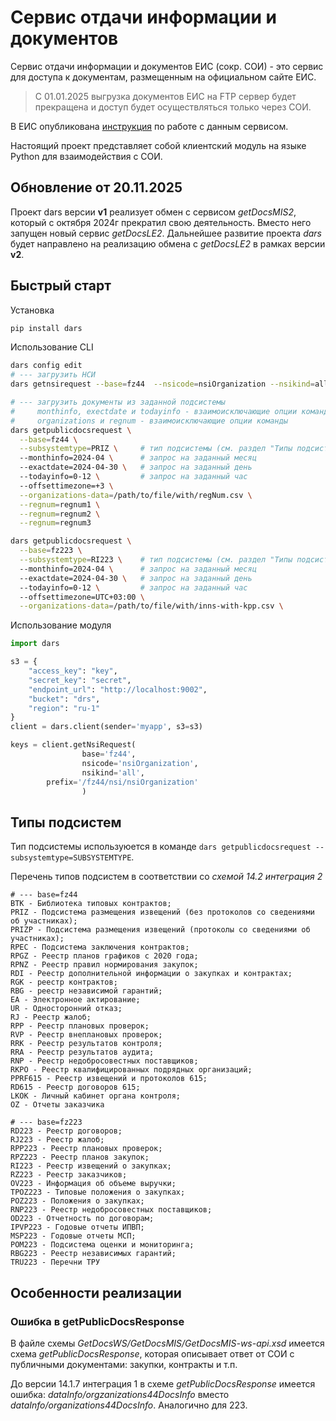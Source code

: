 # Сервис отдачи информации и документов

Сервис отдачи информации и документов ЕИС (сокр. СОИ) - это сервис для доступа к документам, размещенным на официальном сайте ЕИС.

> С 01.01.2025 выгрузка документов ЕИС на FTP сервер будет прекращена и доступ будет осуществляться только через COИ.

В ЕИС опубликована [инструкция](https://zakupki.gov.ru/epz/main/public/download/downloadDocument.html?id=40288) по работе с данным сервисом.

Настоящий проект представляет собой клиентский модуль на языке Python для взаимодействия с СОИ.

## Обновление от 20.11.2025

Проект dars версии **v1** реализует обмен с сервисом *getDocsMIS2*, который с октября 2024г прекратил свою деятельность.
Вместо него запущен новый сервис *getDocsLE2*. Дальнейшее развитие проекта *dars* будет направлено на реализацию
обмена с  *getDocsLE2* в рамках версии **v2**.

## Быстрый старт

Установка

```bash
pip install dars
```

Использование CLI

```bash
dars config edit
# --- загрузить НСИ
dars getnsirequest --base=fz44  --nsicode=nsiOrganization --nsikind=all

# --- загрузить документы из заданной подсистемы
#     monthinfo, exectdate и todayinfo - взаимоисключающие опции команды
#     organizations и regnum - взаимоисключающие опции команды
dars getpublicdocsrequest \
  --base=fz44 \
  --subsystemtype=PRIZ \     # тип подсистемы (см. раздел "Типы подсистем")
  --monthinfo=2024-04 \      # запрос на заданный месяц
  --exactdate=2024-04-30 \   # запрос на заданный день
  --todayinfo=0-12 \         # запрос на заданный час
  --offsettimezone=+3 \
  --organizations-data=/path/to/file/with/regNum.csv \
  --regnum=regnum1 \
  --regnum=regnum2 \
  --regnum=regnum3

dars getpublicdocsrequest \
  --base=fz223 \
  --subsystemtype=RI223 \    # тип подсистемы (см. раздел "Типы подсистем")
  --monthinfo=2024-04 \      # запрос на заданный месяц
  --exactdate=2024-04-30 \   # запрос на заданный день
  --todayinfo=0-12 \         # запрос на заданный час
  --offsettimezone=UTC+03:00 \
  --organizations-data=/path/to/file/with/inns-with-kpp.csv \
```

Использование модуля

```python
import dars

s3 = {
    "access_key": "key",
    "secret_key": "secret",
    "endpoint_url": "http://localhost:9002",
    "bucket": "drs",
    "region": "ru-1"
}
client = dars.client(sender='myapp', s3=s3)

keys = client.getNsiRequest(
                base='fz44',
                nsicode='nsiOrganization',
                nsikind='all',
		prefix='/fz44/nsi/nsiOrganization'
                )
```

## Типы подсистем

Тип подсистемы используюется в команде `dars getpublicdocsrequest --subsystemtype=SUBSYSTEMTYPE`.

Перечень типов подсистем в соответствии со *схемой 14.2 интеграция 2*

```
# --- base=fz44
BTK - Библиотека типовых контрактов;
PRIZ - Подсистема размещения извещений (без протоколов со сведениями об участниках);
PRIZP - Подсистема размещения извещений (протоколы со сведениями об участниках);
RPEC - Подсистема заключения контрактов;
RPGZ - Реестр планов графиков с 2020 года;
RPNZ - Реестр правил нормирования закупок;
RDI - Реестр дополнительной информации о закупках и контрактах;
RGK - реестр контрактов;
RBG - реестр независимой гарантий;
EA - Электронное актирование;
UR - Односторонний отказ;
RJ - Реестр жалоб;
RPP - Реестр плановых проверок;
RVP - Реестр внеплановых проверок;
RRK - Реестр результатов контроля;
RRA - Реестр результатов аудита;
RNP - Реестр недобросовестных поставщиков;
RKPO - Реестр квалифицированных подрядных организаций;
PPRF615 - Реестр извещений и протоколов 615;
RD615 - Реестр договоров 615;
LKOK - Личный кабинет органа контроля;
OZ - Отчеты заказчика

# --- base=fz223
RD223 - Реестр договоров;
RJ223 - Реестр жалоб;
RPP223 - Реестр плановых проверок;
RPZ223 - Реестр планов закупок;
RI223 - Реестр извещений о закупках;
RZ223 - Реестр заказчиков;
OV223 - Информация об объеме выручки;
TPOZ223 - Типовые положения о закупках;
POZ223 - Положения о закупках;
RNP223 - Реестр недобросовестных поставщиков;
OD223 - Отчетность по договорам;
IPVP223 - Годовые отчеты ИПВП;
MSP223 - Годовые отчеты МСП;
POM223 - Подсистема оценки и мониторинга;
RBG223 - Реестр независимых гарантий;
TRU223 - Перечни ТРУ
```

## Особенности реализации

### Ошибка в getPublicDocsResponse

В файле схемы *GetDocsWS/GetDocsMIS/GetDocsMIS-ws-api.xsd* имеется схема *getPublicDocsResponse*,
которая описывает ответ от СОИ с публичными документами: закупки, контракты и т.п.

До версии 14.1.7 интеграция 1 в схеме *getPublicDocsResponse* имеется ошибка:
*dataInfo/orgzanizations44DocsInfo* вместо *dataInfo/organizations44DocsInfo*. Аналогично для 223.
